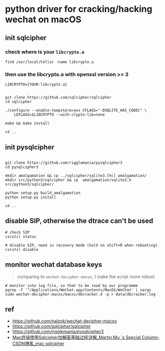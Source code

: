 # python driver for cracking/hacking wechat on macOS

## init sqlcipher

### check where is your `libcrypto.a`

```shell
find /usr/local/Cellar -name libcrypto.a
```

### then use the libcrypto.a with openssl version >= 3
```shell
LIBCRYPTO={YOUR-libcrypto.a}
```

```shell

git clone https://github.com/sqlcipher/sqlcipher
cd sqlcipher
 
./configure --enable-tempstore=yes CFLAGS="-DSQLITE_HAS_CODEC" \
	LDFLAGS=$LIBCRYPTO --with-crypto-lib=none
	
make && make install

cd ..
```

## init pysqlcipher

```shell

git clone https://github.com/rigglemania/pysqlcipher3
cd pysqlcipher3

mkdir amalgamation && cp ../sqlcipher/sqlite3.[hc] amalgamation/
mkdir src/python3/sqlcipher && cp  amalgamation/sqlite3.h src/python3/sqlcipher/

python setup.py build_amalgamation
python setup.py install

cd ..
```

## disable SIP, otherwise the dtrace can't be used

```shell
# check SIP
csrutil status

# disable SIP, need in recovery mode (hold on shift+R when rebooting)
csrutil disable
```

## monitor wechat database keys

> comparing to `wechat-decipher-macos`, I make the script more robust.

```shell
# monitor into log file, so that to be read by our programme
pgrep -f '^/Applications/WeChat.app/Contents/MacOS/WeChat' | xargs sudo wechat-decipher-macos/macos/dbcracker.d -p > data/dbcracker.log
```

## ref

- https://github.com/nalzok/wechat-decipher-macos
- https://github.com/sqlcipher/sqlcipher
- https://github.com/rigglemania/pysqlcipher3
- [Mac终端使用Sqlcipher加解密基础过程详解_Martin.Mu `s Special Column-CSDN博客_mac sqlcipher](https://blog.csdn.net/u011195398/article/details/85266214)

